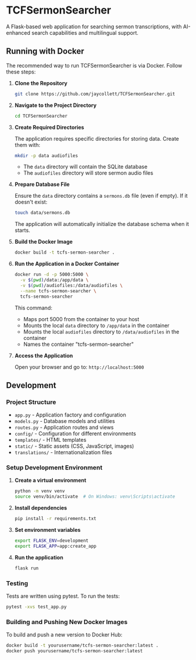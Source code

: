 # TCFSermonSearcher

A Flask-based web application for searching sermon transcriptions, with AI-enhanced search capabilities and multilingual support.

## Running with Docker

The recommended way to run TCFSermonSearcher is via Docker. Follow these steps:

1. **Clone the Repository**

   ```sh
   git clone https://github.com/jaycollett/TCFSermonSearcher.git
   ```

2. **Navigate to the Project Directory**

   ```sh
   cd TCFSermonSearcher
   ```

3. **Create Required Directories**

   The application requires specific directories for storing data. Create them with:

   ```sh
   mkdir -p data audiofiles
   ```

   - The `data` directory will contain the SQLite database
   - The `audiofiles` directory will store sermon audio files

4. **Prepare Database File**

   Ensure the `data` directory contains a `sermons.db` file (even if empty). If it doesn't exist:

   ```sh
   touch data/sermons.db
   ```

   The application will automatically initialize the database schema when it starts.

5. **Build the Docker Image**

   ```sh
   docker build -t tcfs-sermon-searcher .
   ```

6. **Run the Application in a Docker Container**

   ```sh
   docker run -d -p 5000:5000 \
     -v $(pwd)/data:/app/data \
     -v $(pwd)/audiofiles:/data/audiofiles \
     --name tcfs-sermon-searcher \
     tcfs-sermon-searcher
   ```

   This command:
   - Maps port 5000 from the container to your host
   - Mounts the local `data` directory to `/app/data` in the container
   - Mounts the local `audiofiles` directory to `/data/audiofiles` in the container
   - Names the container "tcfs-sermon-searcher"

7. **Access the Application**

   Open your browser and go to: `http://localhost:5000`

## Development

### Project Structure

- `app.py` - Application factory and configuration
- `models.py` - Database models and utilities
- `routes.py` - Application routes and views
- `config/` - Configuration for different environments
- `templates/` - HTML templates
- `static/` - Static assets (CSS, JavaScript, images)
- `translations/` - Internationalization files

### Setup Development Environment

1. **Create a virtual environment**

   ```sh
   python -m venv venv
   source venv/bin/activate  # On Windows: venv\Scripts\activate
   ```

2. **Install dependencies**

   ```sh
   pip install -r requirements.txt
   ```

3. **Set environment variables**

   ```sh
   export FLASK_ENV=development
   export FLASK_APP=app:create_app
   ```

4. **Run the application**

   ```sh
   flask run
   ```

### Testing

Tests are written using pytest. To run the tests:

```sh
pytest -xvs test_app.py
```

### Building and Pushing New Docker Images

To build and push a new version to Docker Hub:

```sh
docker build -t yourusername/tcfs-sermon-searcher:latest .
docker push yourusername/tcfs-sermon-searcher:latest
```
